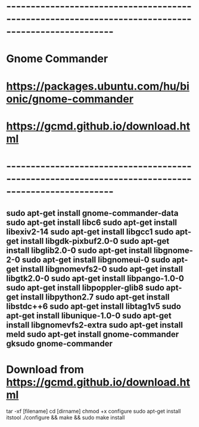 # --------------------------------------------------------------------------------------------------
# Gnome Commander
# https://packages.ubuntu.com/hu/bionic/gnome-commander
# https://gcmd.github.io/download.html
# --------------------------------------------------------------------------------------------------
sudo apt-get install gnome-commander-data
sudo apt-get install libc6
sudo apt-get install libexiv2-14
sudo apt-get install libgcc1
sudo apt-get install libgdk-pixbuf2.0-0
sudo apt-get install libglib2.0-0
sudo apt-get install libgnome-2-0
sudo apt-get install libgnomeui-0
sudo apt-get install libgnomevfs2-0
sudo apt-get install libgtk2.0-0
sudo apt-get install libpango-1.0-0
sudo apt-get install libpoppler-glib8
sudo apt-get install libpython2.7 
sudo apt-get install libstdc++6
sudo apt-get install libtag1v5
sudo apt-get install libunique-1.0-0
sudo apt-get install libgnomevfs2-extra
sudo apt-get install meld
sudo apt-get install gnome-commander
gksudo gnome-commander
----------------------------------------------------------------------------------------------------
# Download from https://gcmd.github.io/download.html
tar -xf [filename]
cd [dirname]
chmod +x configure
sudo apt-get install itstool
./configure && make && sudo make install

